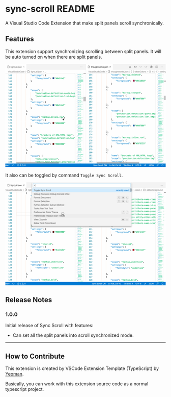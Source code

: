 # sync-scroll README

A Visual Studio Code Extension that make split panels scroll synchronically.

## Features

This extension support synchronizing scrolling between split panels. It will be auto turned on when there are split panels.

![Scroll synchronically when toggle on](./feature.gif)

It also can be toggled by command `Toggle Sync Scroll`.

![Scroll synchronically when toggle on](./feature-command.gif)

## Release Notes

### 1.0.0

Initial release of Sync Scroll with features:

* Can set all the split panels into scroll synchronized mode.

-----------------------------------------------------------------------------------------------------------

## How to Contribute

This extension is created by VSCode Extension Template (TypeScript) by [Yeoman](https://vscode.readthedocs.io/en/latest/extensions/yocode/).

Basically, you can work with this extension source code as a normal typescript project.
